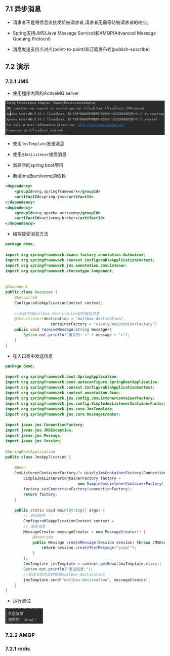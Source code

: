 ## 7.1 异步消息
- 请求者不是将信息直接发给被请求者,请求者无需等待被请求者的响应;

- Spring支持JMS(Java Message Service)和AMQP(Advanced Message Queuing Protocol)

- 消息发送支持点对点(point-to-point)和订阅发布式(publish-suscribe)

## 7.2 演示
### 7.2.1 JMS
- 使用程序内置的ActiveMQ server

![](resources/7-2.jpg)

- 使用`JmsTemplate`发送消息

- 使用`@JmsListener`接受消息

- 新建空的spring boot项目

- 新增jms及activemq的依赖

```xml
<dependency>
    <groupId>org.springframework</groupId>
    <artifactId>spring-jms</artifactId>
</dependency>
<dependency>
    <groupId>org.apache.activemq</groupId>
    <artifactId>activemq-broker</artifactId>
</dependency>
```

- 编写接受消息方法

```java
package demo;

import org.springframework.beans.factory.annotation.Autowired;
import org.springframework.context.ConfigurableApplicationContext;
import org.springframework.jms.annotation.JmsListener;
import org.springframework.stereotype.Component;


@Component
public class Receiver {
    @Autowired
    ConfigurableApplicationContext context;

    //从目的地mailbox-destination监听接受消息
    @JmsListener(destination = "mailbox-destination",
    				containerFactory = "wiselyJmsContainerFactory")
    public void receiveMessage(String message){
        System.out.println("接受到: <" + message + ">");
    }
}

```

- 在入口类中发送信息

```java
package demo;

import org.springframework.boot.SpringApplication;
import org.springframework.boot.autoconfigure.SpringBootApplication;
import org.springframework.context.ConfigurableApplicationContext;
import org.springframework.context.annotation.Bean;
import org.springframework.jms.config.JmsListenerContainerFactory;
import org.springframework.jms.config.SimpleJmsListenerContainerFactory;
import org.springframework.jms.core.JmsTemplate;
import org.springframework.jms.core.MessageCreator;

import javax.jms.ConnectionFactory;
import javax.jms.JMSException;
import javax.jms.Message;
import javax.jms.Session;

@SpringBootApplication
public class JmsApplication {

    @Bean
    JmsListenerContainerFactory<?> wiselyJmsContainerFactory(ConnectionFactory connectionFactory) {
        SimpleJmsListenerContainerFactory factory =
        						new SimpleJmsListenerContainerFactory();
        factory.setConnectionFactory(connectionFactory);
        return factory;
    }

    public static void main(String[] args) {
        // 启动程序
        ConfigurableApplicationContext context = 															SpringApplication.run(JmsApplication.class, args);
        // 发送消息
        MessageCreator messageCreator = new MessageCreator() {
            @Override
            public Message createMessage(Session session) throws JMSException {
                return session.createTextMessage("ping!");
            }
        };
        JmsTemplate jmsTemplate = context.getBean(JmsTemplate.class);
        System.out.println("发送信息:");
        //发送消息的目的地是mailbox-destination
        jmsTemplate.send("mailbox-destination", messageCreator);
    }
}

```

- 运行测试

![](resources/7-1.jpg)

### 7.2.2 AMQP
### 7.2.1 redis